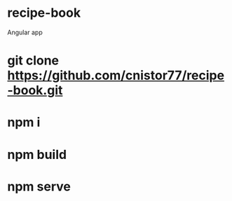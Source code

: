 # recipe-book
Angular app

# git clone https://github.com/cnistor77/recipe-book.git
# npm i
# npm build
# npm serve